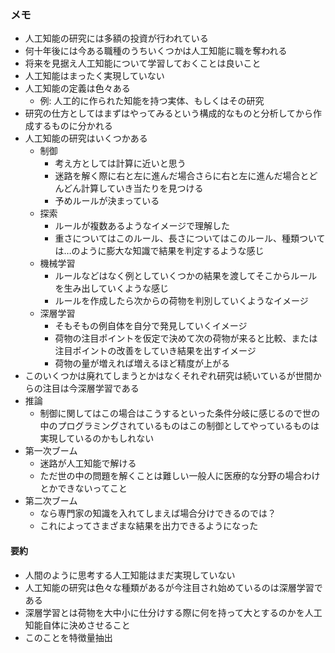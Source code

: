 ### メモ
- 人工知能の研究には多額の投資が行われている
- 何十年後には今ある職種のうちいくつかは人工知能に職を奪われる
- 将来を見据え人工知能について学習しておくことは良いこと
- 人工知能はまったく実現していない
- 人工知能の定義は色々ある
  - 例: 人工的に作られた知能を持つ実体、もしくはその研究
- 研究の仕方としてはまずはやってみるという構成的なものと分析してから作成するものに分かれる
- 人工知能の研究はいくつかある
  - 制御
    - 考え方としては計算に近いと思う
    - 迷路を解く際に右と左に進んだ場合さらに右と左に進んだ場合とどんどん計算していき当たりを見つける
    - 予めルールが決まっている
  - 探索
    - ルールが複数あるようなイメージで理解した
    - 重さについてはこのルール、長さについてはこのルール、種類ついては…のように膨大な知識で結果を判定するような感じ
  - 機械学習
    - ルールなどはなく例としていくつかの結果を渡してそこからルールを生み出していくような感じ
    - ルールを作成したら次からの荷物を判別していくようなイメージ
  - 深層学習
    - そもそもの例自体を自分で発見していくイメージ
    - 荷物の注目ポイントを仮定で決めて次の荷物が来ると比較、または注目ポイントの改善をしていき結果を出すイメージ
    - 荷物の量が増えれば増えるほど精度が上がる
- このいくつかは廃れてしまうとかはなくそれぞれ研究は続いているが世間からの注目は今深層学習である
- 推論
  - 制御に関してはこの場合はこうするといった条件分岐に感じるので世の中のプログラミングされているものはこの制御としてやっているものは実現しているのかもしれない
- 第一次ブーム
  - 迷路が人工知能で解ける
  - ただ世の中の問題を解くことは難しい一般人に医療的な分野の場合わけとかできないってこと
- 第二次ブーム
  - なら専門家の知識を入れてしまえば場合分けできるのでは？
  - これによってさまざまな結果を出力できるようになった

#### 要約
- 人間のように思考する人工知能はまだ実現していない
- 人工知能の研究は色々な種類があるが今注目され始めているのは深層学習である
- 深層学習とは荷物を大中小に仕分けする際に何を持って大とするのかを人工知能自体に決めさせること
- このことを特徴量抽出